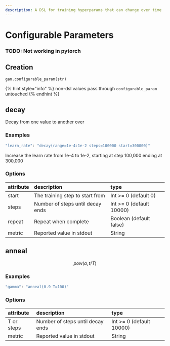 ```yaml
---
description: A DSL for training hyperparams that can change over time
---
```


# Configurable Parameters

### TODO: Not working in pytorch

## Creation

```text
gan.configurable_param(str)
```

{% hint style="info" %}
non-dsl values pass through `configurable_param` untouched
{% endhint %}

## decay

Decay from one value to another over

### Examples

```javascript
"learn_rate": "decay(range=1e-4:1e-2 steps=100000 start=300000)"
```

Increase the learn rate from 1e-4 to 1e-2, starting at step 100,000 ending at 300,000

### Options

| attribute | description | type |
| :--- | :--- | :--- |
| start | The training step to start from | Int &gt;= 0 \(default 0\) |
| steps | Number of steps until decay ends | Int &gt;= 0 \(default 10000\) |
| repeat | Repeat when complete | Boolean \(default false\) |
| metric | Reported value in stdout | String |

## anneal

$$
pow(a, t/T)
$$

### Examples

```javascript
"gamma": "anneal(0.9 T=100)"
```

### Options

| attribute | description | type |
| :--- | :--- | :--- |
| T or steps | Number of steps until decay ends | Int &gt;= 0 \(default 10000\) |
| metric | Reported value in stdout | String |

## 

